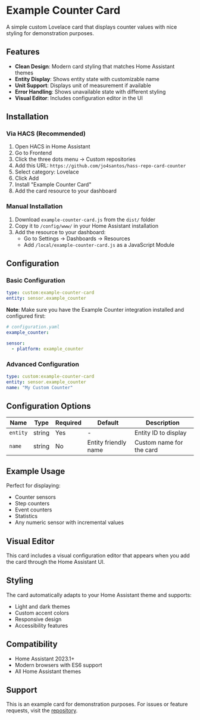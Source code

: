 # Example Counter Card

A simple custom Lovelace card that displays counter values with nice styling for demonstration purposes.

## Features

- **Clean Design**: Modern card styling that matches Home Assistant themes
- **Entity Display**: Shows entity state with customizable name
- **Unit Support**: Displays unit of measurement if available
- **Error Handling**: Shows unavailable state with different styling
- **Visual Editor**: Includes configuration editor in the UI

## Installation

### Via HACS (Recommended)

1. Open HACS in Home Assistant
2. Go to Frontend
3. Click the three dots menu → Custom repositories
4. Add this URL: `https://github.com/jo4santos/hass-repo-card-counter`
5. Select category: Lovelace
6. Click Add
7. Install "Example Counter Card"
8. Add the card resource to your dashboard

### Manual Installation

1. Download `example-counter-card.js` from the `dist/` folder
2. Copy it to `/config/www/` in your Home Assistant installation
3. Add the resource to your dashboard:
   - Go to Settings → Dashboards → Resources
   - Add `/local/example-counter-card.js` as a JavaScript Module

## Configuration

### Basic Configuration

```yaml
type: custom:example-counter-card
entity: sensor.example_counter
```

**Note**: Make sure you have the Example Counter integration installed and configured first:

```yaml
# configuration.yaml
example_counter:

sensor:
  - platform: example_counter
```

### Advanced Configuration

```yaml
type: custom:example-counter-card
entity: sensor.example_counter
name: "My Custom Counter"
```

## Configuration Options

| Name | Type | Required | Default | Description |
|------|------|----------|---------|-------------|
| `entity` | string | Yes | - | Entity ID to display |
| `name` | string | No | Entity friendly name | Custom name for the card |

## Example Usage

Perfect for displaying:
- Counter sensors
- Step counters
- Event counters
- Statistics
- Any numeric sensor with incremental values

## Visual Editor

This card includes a visual configuration editor that appears when you add the card through the Home Assistant UI.

## Styling

The card automatically adapts to your Home Assistant theme and supports:
- Light and dark themes
- Custom accent colors
- Responsive design
- Accessibility features

## Compatibility

- Home Assistant 2023.1+
- Modern browsers with ES6 support
- All Home Assistant themes

## Support

This is an example card for demonstration purposes. For issues or feature requests, visit the [repository](https://github.com/jo4santos/hass-repo).